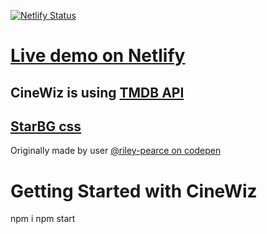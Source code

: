 [![Netlify Status](https://api.netlify.com/api/v1/badges/7c14a5af-05ac-4499-b74e-ee545fff2362/deploy-status)](https://main--cinewiz.netlify.app/)

# [Live demo on Netlify](https://main--cinewiz.netlify.app/)


## CineWiz is using [TMDB API](https://www.themoviedb.org/documentation/api)


## [StarBG css](https://codepen.io/riley-pearce/pen/OJWPjZM)
Originally made by user [@riley-pearce on codepen](https://codepen.io/riley-pearce)


# Getting Started with CineWiz

npm i 
npm start
